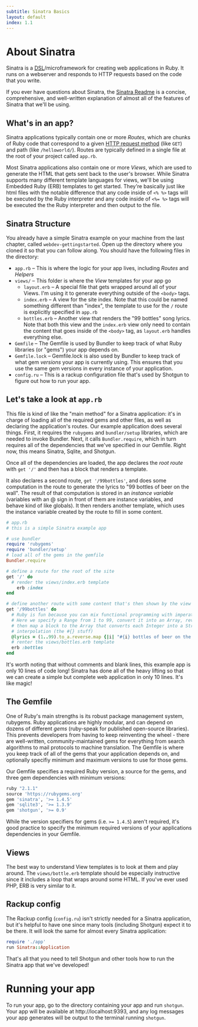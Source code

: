 ```yaml
---
subtitle: Sinatra Basics
layout: default
index: 1.1
---
```


# About Sinatra

Sinatra is a [DSL](http://en.wikipedia.org/wiki/Domain-specific_language)/microframework for creating web applications in Ruby. It runs on a webserver and responds to HTTP requests based on the code that you write. 

If you ever have questions about Sinatra, the [Sinatra Readme](http://www.sinatrarb.com/intro.html) is a concise, comprehensive, and well-written explanation of almost all of the features of Sinatra that we'll be using.

## What's in an app?

Sinatra applications typically contain one or more *Routes*, which are chunks of Ruby code that correspond to a given [HTTP request method](http://en.wikipedia.org/wiki/Hypertext_Transfer_Protocol#Request_methods) (like `GET`) and path (like `/helloworld/`). Routes are typically defined in a single file at the root of your project called `app.rb`.

Most Sinatra applications also contain one or more *Views*, which are used to generate the HTML that gets sent back to the user's browser. While Sinatra supports many different template languages for views, we'll be using Embedded Ruby (ERB) templates to get started. They're basically just like html files with the notable difference that any code inside of `<% %>` tags will be executed by the Ruby interpreter and any code inside of `<%= %>` tags will be executed the the Ruby interpreter and then output to the file. 

## Sinatra Structure

You already have a simple Sinatra example on your machine from the last chapter, called `webdev-gettingstarted`. Open up the directory where you cloned it so that you can follow along. You should have the following files in the directory:

- `app.rb` – This is where the logic for your app lives, including *Routes* and *Helpers*
- `views/` – This folder is where the *View* templates for your app go
	- `layout.erb` – A special file that gets wrapped around all of your Views. I'm using it to generate everything outside of the `<body>` tags.
	- `index.erb` – A view for the site index. Note that this could be named something different than "index", the template to use for the `/` route is explicitly specified in `app.rb`
	- `bottles.erb` – Another view that renders the "99 bottles" song lyrics. Note that both this view and the `index.erb` view only need to contain the content that goes inside of the `<body>` tag, as `layout.erb` handles everything else.
- `Gemfile` – The Gemfile is used by Bundler to keep track of what Ruby libraries (or "gems") your app depends on. 
- `Gemfile.lock` – Gemfile.lock is also used by Bundler to keep track of what gem *versions* your app is currently using. This ensures that you use the same gem versions in every instance of your application. 
- `config.ru` – This is a rackup configuration file that's used by Shotgun to figure out how to run your app.

## Let's take a look at `app.rb`

This file is kind of like the "main method" for a Sinatra application: it's in charge of loading all of the required gems and other files, as well as declaring the application's routes. Our example application does several things. First, it requires the `rubygems` and `bundler/setup` libraries, which are needed to invoke Bundler. Next, it calls `Bundler.require`, which in turn requires all of the dependencies that we've specified in our Gemfile. Right now, this means Sinatra, Sqlite, and Shotgun.

Once all of the dependencies are loaded, the app declares the *root route* with `get '/'` and then has a block that renders a template. 

It also declares a second route, `get '/99bottles'`, and does some computation in the route to generate the lyrics to "99 bottles of beer on the wall". The result of that computation is stored in an *instance variable* (variables with an @ sign in front of them are instance variables, and behave kind of like globals). It then renders another template, which uses the instance variable created by the route to fill in some content.

```rb
# app.rb
# this is a simple Sinatra example app

# use bundler
require 'rubygems'
require 'bundler/setup'
# load all of the gems in the gemfile
Bundler.require

# define a route for the root of the site
get '/' do
  # render the views/index.erb template
	erb :index
end

# define another route with some content that's then shown by the view
get '/99bottles' do
  # Ruby is fun because you can mix functional programming with imperative programming. 
  # Here we specify a Range from 1 to 99, convert it into an Array, reverse the Array order, 
  # then map a block to the Array that converts each Integer into a String using ruby string 
  # interpolation (the #{} stuff)
  @lyrics = (1..99).to_a.reverse.map {|i| "#{i} bottles of beer on the wall, #{i} bottles of beer. Take one down, pass it around, #{i-1} bottles of beer on the wall."}
  # renter the views/bottles.erb template
  erb :bottles
end
```

It's worth noting that without comments and blank lines, this example app is only 10 lines of code long! Sinatra has done all of the heavy lifting so that we can create a simple but complete web application in only 10 lines. It's like magic!

## The Gemfile

One of Ruby's main strengths is its robust package management system, rubygems. Ruby applications are highly modular, and can depend on dozens of different *gems* (ruby-speak for published open-source libraries). This prevents developers from having to keep reinventing the wheel - there are well-written, community-maintained gems for everything from search algorithms to mail protocols to machine translation. The Gemfile is where you keep track of all of the gems that your application depends on, and optionally specifiy minimum and maximum versions to use for those gems.

Our Gemfile specifies a required Ruby version, a source for the gems, and three gem dependencies with minimum versions:

```rb
ruby "2.1.1"
source 'https://rubygems.org'
gem 'sinatra', '>= 1.4.5'
gem 'sqlite3', '>= 1.3.9'
gem 'shotgun', '>= 0.9'
```

While the version specifiers for gems (i.e. `>= 1.4.5`) aren't required, it's good practice to specify the minimum required versions of your applications dependencies in your Gemfile.

## Views

The best way to understand View templates is to look at them and play around. The `views/bottle.erb` template should be especially instructive since it includes a loop that wraps around some HTML. If you've ever used PHP, ERB is very similar to it. 

## Rackup config

The Rackup config (`config.ru`) isn't strictly needed for a Sinatra application, but it's helpful to have one since many tools (including Shotgun) expect it to be there. It will look the same for almost every Sinatra application:

```rb
require './app'
run Sinatra::Application
```

That's all that you need to tell Shotgun and other tools how to run the Sinatra app that we've developed!

# Running your app

To run your app, go to the directory containing your app and run `shotgun`. Your app will be available at http://localhost:9393, and any log messages your app generates will be output to the terminal running `shotgun`.